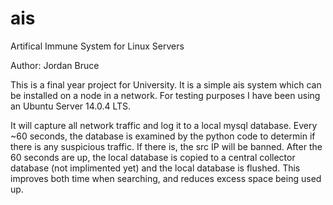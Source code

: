 # ais
Artifical Immune System for Linux Servers

Author: Jordan Bruce

This is a final year project for University. It is a simple ais system which can be installed on a node in a network. For testing purposes I have been using an Ubuntu Server 14.0.4 LTS. 

It will capture all network traffic and log it to a local mysql database. Every ~60 seconds, the database is examined by the python code to determin if there is any suspicious traffic. If there is, the src IP will be banned. After the 60 seconds are up, the local database is copied to a central collector database (not implimented yet) and the local database is flushed. This improves both time when searching, and reduces excess space being used up.

